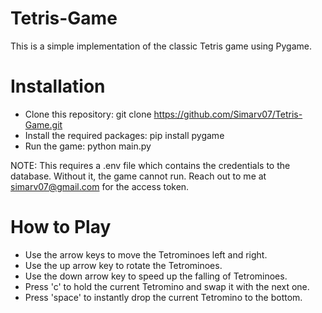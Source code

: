 # Tetris-Game
This is a simple implementation of the classic Tetris game using Pygame. 

# Installation
- Clone this repository: git clone https://github.com/Simarv07/Tetris-Game.git
- Install the required packages: pip install pygame
- Run the game: python main.py

NOTE: This requires a .env file which contains the credentials to the database. Without it, the game cannot run. Reach out to me at simarv07@gmail.com for the access token.

# How to Play
- Use the arrow keys to move the Tetrominoes left and right.
- Use the up arrow key to rotate the Tetrominoes.
- Use the down arrow key to speed up the falling of Tetrominoes.
- Press 'c' to hold the current Tetromino and swap it with the next one.
- Press 'space' to instantly drop the current Tetromino to the bottom.
